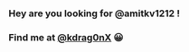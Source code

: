 ### Hey are you looking for @amitkv1212 ! 
### Find me at [@kdrag0nX](https://www.github.com/kdrag0nX) 😀
